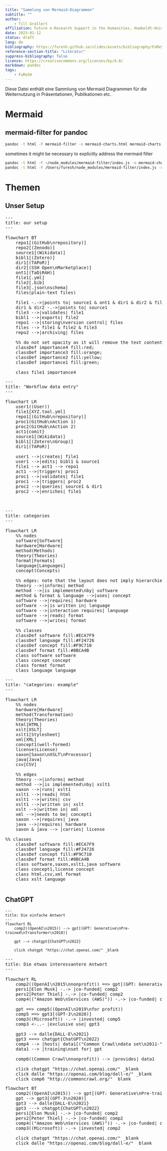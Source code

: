 ```yaml
---
title: "Sammlung von Mermaid-Diagrammen"
subtitle: ""
author:
    - Till Grallert
affiliation: Future e-Research Support in the Humanities, Humboldt-Universität zu Berlin
date: 2023-01-12 
status: draft
lang: de
bibliography: https://furesh.github.io/slides/assets/bibliography/FuReSH.csl.json
reference-section-title: "Literatur"
suppress-bibliography: false
licence: https://creativecommons.org/licenses/by/4.0/
markdown: pandoc
tags:
    - FuReSH
---
```


<script type="module">
  import mermaid from 'https://cdn.jsdelivr.net/npm/mermaid@9/dist/mermaid.esm.min.mjs';
  mermaid.initialize({ startOnLoad: true });
</script>

Diese Datei enthält eine Sammlung von Mermaid Diagrammen für die Weiternutzung in Präsentationen, Publikationen etc.

# Mermaid
## mermaid-filter for pandoc

```bash
pandoc -t html -F mermaid-filter -o mermaid-charts.html mermaid-charts.md
```

sometimes it might be necessary to explicitly address the mermaid filter

```zsh
pandoc -t html -F ~/node_modules/mermaid-filter/index.js -o mermaid-charts.html mermaid-charts.md
pandoc -t html -F /Users/furesh/node_modules/mermaid-filter/index.js -o mermaid-charts.html mermaid-charts.md
```

# Themen
## Unser Setup

<pre class="mermaid">
--- 
title: our setup
---

flowchart BT
    repo1[(GitHub\nrepository)]
    repo2[(Zenodo)]
    source1[(Wikidata)]
    bibl1[(Zotero)]
    dir1[(TAPoR)]
    dir2[(SSH Open\nMarketplace)]
    ont1[(TaDiRAH)]
    file1[.yml]
    file2[.bib]
    file3[.json\nschema]
    files(plain-text files)

    file1 -.->|points to| source1 & ont1 & dir1 & dir2 & file2
    dir1 & dir2 -.->|points to| source1
    file3 -->|validates| file1
    bibl1 -->|exports| file2
    repo1 -->|storing\nversion control| files
    files --> file1 & file2 & file3
    repo2 -->|archiving| files

    %% do not set opacity as it will remove the text content
    classDef importance4 fill:red;
    classDef importance3 fill:orange;
    classDef importance2 fill:yellow;
    classDef importance1 fill:green;

    class file1 importance4
</pre>

<pre class="mermaid">
---
title: "Workflow data entry"
---

flowchart LR
    user1((User))
    file1[XYZ.tool.yml]
    repo1[(GitHub\nrepository)]
    proc1(GitHub\nAction 1)
    proc2(GitHub\nAction 2)
    act1{comit}
    source1[(Wikidata)]
    bibl1[(Zotero\nGroup)]
    dir1[(TAPoR)]

    user1 -->|creates| file1
    user1 -->|edits| bibl1 & source1
    file1 --> act1 --> repo1
    act1 -->|triggers| proc1
    proc1 -->|validates| file1
    proc1 -->|triggers| proc2
    proc2 -->|queries| source1 & dir1
    proc2 -->|enriches| file1


</pre>

<pre class="mermaid">
---
title: categories
---

flowchart LR
    %% nodes
    software[Software]
    hardware[Hardware]
    method(Methods)
    theory(Theories)
    format[Formats]
    language[Languages]
    concept(Concepts)

    %% edges: note that the layout does not imply hierarchies
    theory -->|informs| method
    method -->|is implemented\nby| software
    method & format & language -->|uses| concept
    software -->|requires| hardware
    software -->|is written in| language
    software -->|interaction requires| language
    software -->|reads| format
    software -->|writes| format

    %% classes
    classDef software fill:#ECA7F9
    classDef language fill:#F24726
    classDef concept fill:#F9C710
    classDef format fill:#8BCA4B
    class software software
    class concept concept
    class format format
    class language language
</pre>


<pre class="mermaid">
---
title: "categories: example"
---

flowchart LR
    %% nodes
    hardware[Hardware]
    method(Transformation)
    theory(Theories)
    html[HTML]
    xslt[XSLT]
    xslt1[Stylesheet]
    xml[XML]
    concept1(well-formed)
    license(License)
    saxon[Saxon\nXSLT\nProcessor]
    java[Java]
    csv[CSV]

    %% edges
    theory -->|informs| method
    method -->|is implemented\nby| xslt1
    saxon -->|runs| xslt1
    xslt1 -->|reads| html
    xslt1 -->|writes| csv
    xslt1 -->|written in| xslt
    xslt -->|written in| xml
    xml -->|needs to be| concept1
    saxon -->|requires| java
    java -->|requires| hardware
    saxon & java --> |carries| license

%% classes
    classDef software fill:#ECA7F9
    classDef language fill:#F24726
    classDef concept fill:#F9C710
    classDef format fill:#8BCA4B
    class software,saxon,xslt1,java software
    class concept1,license concept
    class html,csv,xml format
    class xslt language

</pre>

## ChatGPT



```{.mermaid format=svg}
---
title: Die einfache Antwort
---
flowchart RL
    comp2((OpenAI\n2015)) --> gpt[(GPT: Generative\nPre-trained\nTransformer\n2018)]

    gpt --> chatgpt{ChatGPT\n2022}

    click chatgpt "https://chat.openai.com/" _blank
```

<pre class="mermaid">
---
title: Die etwas interessantere Antwort
---

flowchart RL
    comp2((OpenAI\n2015\nnonprofit)) ==> gpt[(GPT: Generative\nPre-trained\nTransformer\n2018)]
    pers1[Elon Musk] -.-> |co-funded| comp2
    pers2[Peter Thiel] -.-> |co-funded| comp2
    comp4(("Amazon Web\nServices (AWS)")) -.-> |co-funded| comp2

    gpt ==> comp5((OpenAI\n2019\nfor profit))
    comp5 ==> gpt3[(GPT-3\n2020)]
    comp3((Microsoft)) -.-> |invested| comp5
    comp3 <-..- |exclusive use| gpt3

    gpt3 --> dalle{DALL-E\n2021}
    gpt3 ===> chatgpt{ChatGPT\n2022}
    comp4 --> |hosts| data1[("Common Crawl\ndata set\n2011-")]
    data1 --> |training\nset for| gpt

    comp6((Common Crawl\nnonprofit)) --> |provides| data1

    click chatgpt "https://chat.openai.com/" _blank
    click dalle "https://openai.com/blog/dall-e/" _blank
    click comp6 "http://commoncrawl.org/" _blank
</pre>

<pre class="mermaid">
flowchart BT
    comp2((OpenAI\n2015)) --> gpt[(GPT: Generative\nPre-trained\nTransformer\n2018)]
    gpt --> gpt3[(GPT-3\n2020)]
    gpt3 --> dalle{DALL-E\n2021}
    gpt3 ---> chatgpt{ChatGPT\n2022}
    pers1[Elon Musk] -.-> |co-funded| comp2
    pers2[Peter Thiel] -.-> |co-funded| comp2
    comp4(("Amazon Web\nServices (AWS)")) -.-> |co-funded| comp2
    comp3((Microsoft)) -.-> |invested| comp2

    click chatgpt "https://chat.openai.com/" _blank
    click dalle "https://openai.com/blog/dall-e/" _blank
</pre>